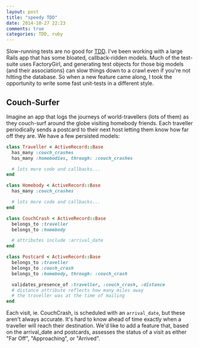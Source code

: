 ```yaml
---
layout: post
title: "speedy TDD"
date: 2014-10-27 22:23
comments: true
categories: TDD, ruby
---
```


Slow-running tests are no good for [TDD](http://en.wikipedia.org/wiki/Test-driven_development). I've been working with a large Rails app that has some bloated, callback-ridden models. Much of the test-suite uses FactoryGirl, and generating test objects for those big models (and their associations) can slow things down to a crawl even if you're not hitting the database. So when a new feature came along, I took the opportunity to write some fast unit-tests in a different style.

## Couch-Surfer
Imagine an app that logs the journeys of world-travellers (lots of them) as they couch-surf around the globe visiting homebody friends. Each traveller periodically sends a postcard to their next host letting them know how far off they are. We have a few persisted models:
``` ruby
class Traveller < ActiveRecord::Base
  has_many :couch_crashes
  has_many :homebodies, through: :couch_crashes

  # lots more code and callbacks...
end

class Homebody < ActiveRecord::Base
  has_many :couch_crashes

  # lots more code and callbacks...
end

class CouchCrash < ActiveRecord::Base
  belongs_to :traveller
  belongs_to :homebody

  # attributes include :arrival_date
end

class Postcard < ActiveRecord::Base
  belongs_to :traveller
  belongs_to :couch_crash
  belongs_to :homebody, through: :couch_crash

  validates_presence_of :traveller, :couch_crash, :distance
  # distance attribute reflects how many miles away
  # the traveller was at the time of mailing
end
```

Each visit, ie. CouchCrash, is scheduled with an `arrival_date`, but these aren't always accurate. It's hard to know ahead of time exactly when a traveller will reach their destination. We'd like to add a feature that, based on the arrival_date and postcards, assesses the status of a visit as either "Far Off", "Approaching", or "Arrived".
